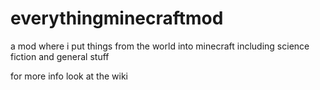 # everythingminecraftmod
a mod where i put things from the world into minecraft including science fiction and general stuff

for more info look at the wiki
